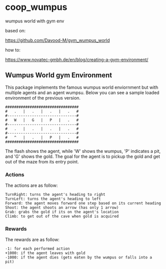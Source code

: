 # coop_wumpus
wumpus world with gym env

based on:

https://github.com/Davood-M/gym_wumpus_world

how to:

https://www.novatec-gmbh.de/en/blog/creating-a-gym-environment/


## Wumpus World gym Environment
This package implements the famous wumpus world enviornment but with multiple agents and an agent wumpsu. Below you can see a sample loaded environment of the previous version.

```
#################################
#   .   |   .   |   .   |   .   #
#-------------------------------#
#   W   |   G   |   P   |   .   #
#-------------------------------#
#   .   |   .   |   .   |   .   #
#-------------------------------#
#   ^   |   .   |   P   |   .   #
#################################
```

The flash shows the agent, while 'W' shows the wumpus, 'P' indicates a pit, and 'G' shows the gold. The goal for the agent is to pickup the gold and get out of the maze from its entry point.

### Actions
The actions are as follow:
```
TurnRight: turns the agent's heading to right
TurnLeft: turns the agent's heading to left
Forward: the agent moves forward one step based on its current heading
Shoot: the agent shoots an arrow (has only 1 arrow)
Grab: grabs the gold if its on the agent's location
Climb: to get out of the cave when gold is acquired
```

### Rewards
The rewards are as follow:

```
-1: for each performed action
+1000: if the agent leaves with gold
-1000: if the agent dies (gets eaten by the wumpus or falls into a pit)
```
